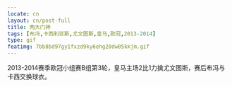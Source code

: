 ```yaml
---
locate: cn
layout: cn/post-full
title: 两大门神
tags: [布冯,卡西利亚斯,尤文图斯,皇马,欧冠,2013-2014]
type: gif
featimg: 7bb8bd97gy1fxzd9ky6ehg20dw05kkjm.gif
---
```


2013-2014赛季欧冠小组赛B组第3轮，皇马主场2比1力擒尤文图斯，赛后布冯与卡西交换球衣。